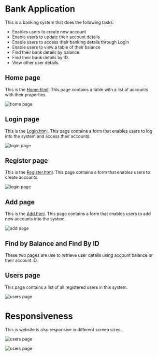 # Bank Application
This is a banking system that does the following tasks:
- Enables users to create new account
- Enable users to update their account details
- Enable users to access their banking details through Login
- Enable users to view a table of their balance
- Find their bank details by balance.
- Find their bank details by ID.
- View other user details.

## Home page
This is the [Home.html](./home.html). This page contains a table with a list of accounts with their properties.

![home page](/home.png)

## Login page
This is the [Login.html](./login.html). This page contains a form that enables users to log into the system and access their accounts.

![login page](./images/login.png)

## Register page
This is the [Register.html](./register.html). This page contains a form that enables users to create accounts.

![login page](./images/register.png)

## Add page
This is the [Add.html](./newAccount.html). This page contains a form that enables users to add new accounts into the system.

![add page](./images/add.png)

## Find by Balance and Find By ID
These two pages are use to retrieve user details using account balance or their account ID.

## Users page
This page contains a list of all registered users in this system.
 
![users page](./images/users.png)

# Responsiveness
This is website is also responsive in different screen sizes.

![users page](./images/respon1.png)

![users page](./images/respon2.png)
